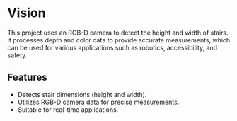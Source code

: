 # Vision
This project uses an RGB-D camera to detect the height and width of stairs. It processes depth and color data to provide accurate measurements, which can be used for various applications such as robotics, accessibility, and safety.

## Features
- Detects stair dimensions (height and width).
- Utilizes RGB-D camera data for precise measurements.
- Suitable for real-time applications.
